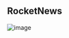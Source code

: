 ## RocketNews
![image](https://github.com/lucastdcs/RocketNews/assets/82039819/8710b8c5-94d0-435c-9206-00b90996126d)
